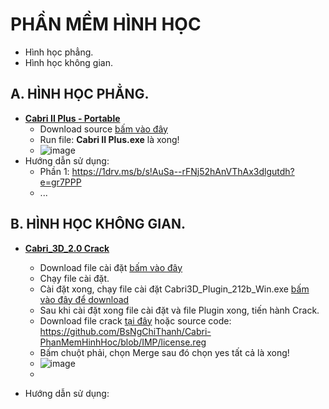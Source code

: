 # PHẦN MỀM HÌNH HỌC #
- Hình học phẳng.
- Hình học không gian.

## A. HÌNH HỌC PHẲNG.
- **[Cabri II Plus - Portable](https://1drv.ms/f/s!AuSa--rFNj52gj-AzDCYrg3K2gH6?e=o1PB2L)**
  - Download source [bấm vào đây](https://1drv.ms/f/s!AuSa--rFNj52gj-AzDCYrg3K2gH6?e=o1PB2L)
  - Run file: **Cabri II Plus.exe** là xong!
  - ![image](https://github.com/BsNgChiThanh/Cabri-PhanMemHinhHoc/assets/82578024/4f75f71c-c45f-4902-a14f-ac74535d2030)
- Hướng dẫn sử dụng:
  - Phần 1: https://1drv.ms/b/s!AuSa--rFNj52hAnVThAx3dlgutdh?e=gr7PPP
  - ...

## B. HÌNH HỌC KHÔNG GIAN.
- **[Cabri_3D_2.0 Crack](https://1drv.ms/f/s!AuSa--rFNj52hBGmrJAykJkHC3tb?e=yMVxTl)**
  - Download file cài đặt [bấm vào đây](https://1drv.ms/u/s!AuSa--rFNj52hA5v3Ry3x89GoSeS?e=w7PpMi)
  - Chạy file cài đặt.
  - Cài đặt xong, chạy file cài đặt Cabri3D_Plugin_212b_Win.exe [bấm vào đây để download](https://1drv.ms/u/s!AuSa--rFNj52hA1qTPqjqR1Ztn9D?e=DHARXL)
  - Sau khi cài đặt xong file cài đặt và file Plugin xong, tiến hành Crack.
  - Download file crack [tại đây](https://1drv.ms/u/s!AuSa--rFNj52hBCddxNT_fJ0vsek?e=hPe5Xd) hoặc source code: https://github.com/BsNgChiThanh/Cabri-PhanMemHinhHoc/blob/IMP/license.reg
  - Bấm chuột phải, chọn Merge sau đó chọn yes tất cả là xong!
  - ![image](https://github.com/BsNgChiThanh/Cabri-PhanMemHinhHoc/assets/82578024/2f10a724-4c79-475f-94be-92aa539fb219)
  - 

- Hướng dẫn sử dụng: 
